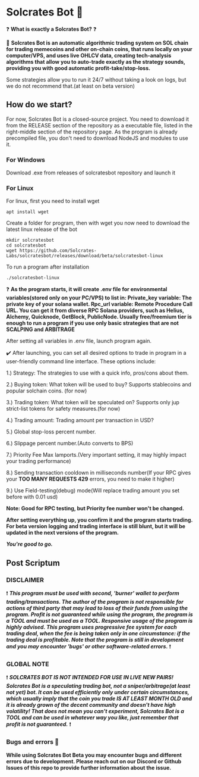 # Solcrates Bot 🤖
❓ **What is exactly a Solcrates Bot?** ❓

🤖 **Solcrates Bot is an automatic algorithmic trading system on SOL chain for trading memecoins and other on-chain coins, that runs locally on your computer/VPS, and uses live OHLCV data, creating tech-analysis algorithms that allow you to auto-trade exactly as the strategy sounds, providing you with good automatic profit-take/stop-loss.**

Some strategies allow you to run it 24/7 without taking a look on logs, but we do not recommend that.(at least on beta version)


## How do we start?
For now, Solcrates Bot is a closed-source project. You need to download it from the RELEASE section of the repository as a executable file, listed in the right-middle section of the repository page. As the program is already precompiled file, you don't need to download NodeJS and modules to use it.

### For Windows
Download .exe from releases of solcratesbot repository and launch it

### For Linux
For linux, first you need to install wget

```apt install wget```

Create a folder for program, then with wget you now need to download the latest linux release of the bot

```
mkdir solcratesbot
cd solcratesbot
wget https://github.com/Solcrates-Labs/solcratesbot/releases/download/beta/solcratesbot-linux
```

To run a program after installation

```./solcratesbot-linux```

❓ **As the program starts, it will create .env file for environmental variables(stored only on your PC/VPS) to list in:
Private_key variable: The private key of your solana wallet.
Rpc_url variable: Remote Procedure Call URL. You can get it from diverse RPC Solana providers, such as Helius, Alchemy, Quicknode, GetBlock, PublicNode. Usually free/freemium tier is enough to run a program if you use only basic strategies that are not SCALPING and ARBITRAGE**

After setting all variables in .env file, launch program again.

✔️ After launching, you can set all desired options to trade in program in a user-friendly command line interface. These options include:

1.) Strategy: The strategies to use with a quick info, pros/cons about them.

2.) Buying token: What token will be used to buy? Supports stablecoins and popular solchain coins. (for now)

3.) Trading token: What token will be speculated on? Supports only jup strict-list tokens for safety measures.(for now)

4.) Trading amount: Trading amount per transaction in USD?

5.) Global stop-loss percent number.

6.) Slippage percent number.(Auto converts to BPS)

7.) Priority Fee Max lamports.(Very important setting, it may highly impact your trading performance)

8.) Sending transaction cooldown in milliseconds number(If your RPC gives your **TOO MANY REQUESTS 429** errors, you need to make it higher)

9.) Use Field-testing(debug) mode(Will replace trading amount you set before with 0.01 usd)

__Note: Good for RPC testing, but Priority fee number won't be changed.__

**After setting everything up, you confirm it and the program starts trading. For beta version logging and trading interface is still blunt, but it will be updated in the next versions of the program.**

***You're good to go.***

## Post Scriptum
### DISCLAIMER
❗ ***This program must be used with second, 'burner' wallet to perform trading/transactions. The author of the program is not responsible for actions of third party that may lead to loss of their funds from using the program. Profit is not guaranteed while using the program, the program is a TOOL and must be used as a TOOL. Responsive usage of the program is highly advised. This program uses progressive fee system for each trading deal, when the fee is being taken only in one circumstance: if the trading deal is profitable. Note that the program is still in development and you may encounter 'bugs' or other software-related errors.*** ❗

### GLOBAL NOTE 
❗ ***SOLCRATES BOT IS NOT INTENDED FOR USE IN LIVE NEW PAIRS! Solcrates Bot is a speculating trading bot, not a sniper/arbitrage(at least not yet) bot. It can be used efficiently only under certain circumstances, which usually imply that the coin you trade IS AT LEAST MONTH OLD and it is already grown of the decent community and doesn't have high volatility! That does not mean you can't experiment, Solcrates Bot is a TOOL and can be used in whatever way you like, just remember that profit is not guaranteed.*** ❗

### Bugs and errors 🐞
**While using Solcrates Bot Beta you may encounter bugs and different errors due to development. Please reach out on our Discord or Github Issues of this repo to provide further information about the issue.**
